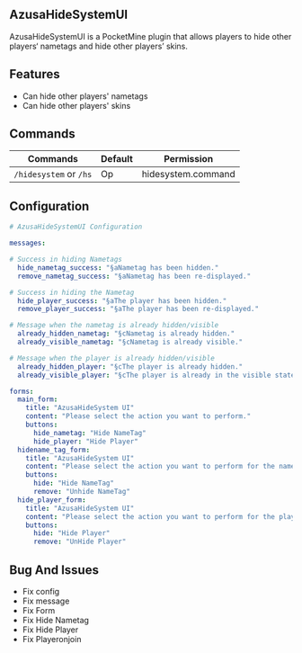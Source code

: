 ## AzusaHideSystemUI
AzusaHideSystemUI is a PocketMine plugin that allows players to hide other players‘ nametags and hide other players’ skins.

## Features
- Can hide other players' nametags 
- Can hide other players' skins

## Commands
Commands | Default | Permission
--- | --- | ---
`/hidesystem` or `/hs` | Op | hidesystem.command

## Configuration
```yaml
# AzusaHideSystemUI Configuration

messages:

# Success in hiding Nametags
  hide_nametag_success: "§aNametag has been hidden."
  remove_nametag_success: "§aNametag has been re-displayed."

# Success in hiding the Nametag
  hide_player_success: "§aThe player has been hidden."
  remove_player_success: "§aThe player has been re-displayed."

# Message when the nametag is already hidden/visible
  already_hidden_nametag: "§cNametag is already hidden."
  already_visible_nametag: "§cNametag is already visible."

# Message when the player is already hidden/visible
  already_hidden_player: "§cThe player is already hidden."
  already_visible_player: "§cThe player is already in the visible state."

forms:
  main_form:
    title: "AzusaHideSystem UI"
    content: "Please select the action you want to perform."
    buttons:
      hide_nametag: "Hide NameTag"
      hide_player: "Hide Player"
  hidename_tag_form:
    title: "AzusaHideSystem UI"
    content: "Please select the action you want to perform for the nametag."
    buttons:
      hide: "Hide NameTag"
      remove: "Unhide NameTag"
  hide_player_form:
    title: "AzusaHideSystem UI"
    content: "Please select the action you want to perform for the player."
    buttons:
      hide: "Hide Player"
      remove: "UnHide Player"
```

## Bug And Issues
- Fix config
- Fix message
- Fix Form
- Fix Hide Nametag
- Fix Hide Player
- Fix Playeronjoin
